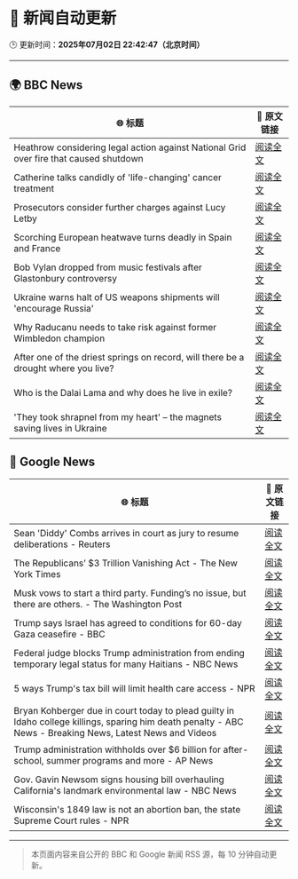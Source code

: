 # 🧠 新闻自动更新

🕒 更新时间：**2025年07月02日 22:42:47（北京时间）**

---

## 🌍 BBC News

| 🌐 标题 | 🔗 原文链接 |
|--------|-------------|
| Heathrow considering legal action against National Grid over fire that caused shutdown | [阅读全文](https://www.bbc.com/news/articles/cly22eelnxjo) |
| Catherine talks candidly of 'life-changing' cancer treatment | [阅读全文](https://www.bbc.com/news/articles/c6257z1w5ypo) |
| Prosecutors consider further charges against Lucy Letby | [阅读全文](https://www.bbc.com/news/articles/c5yl273mlryo) |
| Scorching European heatwave turns deadly in Spain and France | [阅读全文](https://www.bbc.com/news/articles/cwyg5pq584eo) |
| Bob Vylan dropped from music festivals after Glastonbury controversy | [阅读全文](https://www.bbc.com/news/articles/cz09y1r1y1ro) |
| Ukraine warns halt of US weapons shipments will 'encourage Russia' | [阅读全文](https://www.bbc.com/news/articles/cgk33k204ddo) |
| Why Raducanu needs to take risk against former Wimbledon champion | [阅读全文](https://www.bbc.com/sport/tennis/articles/cvg44y8q7q2o) |
| After one of the driest springs on record, will there be a drought where you live? | [阅读全文](https://www.bbc.com/news/articles/crk661074ejo) |
| Who is the Dalai Lama and why does he live in exile? | [阅读全文](https://www.bbc.com/news/articles/c78nzwd10d4o) |
| 'They took shrapnel from my heart' – the magnets saving lives in Ukraine | [阅读全文](https://www.bbc.com/news/articles/c1mgdendnv7o) |

## 📰 Google News

| 🌐 标题 | 🔗 原文链接 |
|--------|-------------|
| Sean 'Diddy' Combs arrives in court as jury to resume deliberations - Reuters | [阅读全文](https://news.google.com/rss/articles/CBMiuAFBVV95cUxNMmtTTERTckNSZU5lT2NrZEJ4WWFBN1RoRk5oMUZ2TVlUN2dZZTExQUc1Ul9BWlhPazlzcnpLV0ZFbEtXcDRvTHZHc1BlcFJEUWh1Rk43M2M2Uk9ubDQ0M1dwRG03bWtfQ2lqb2JxY3BVNGxjQmZfLThZMk11T0VYcVlSQVR4NWdNUU9JZnE3b1BsRDBKcUJYa1Y1OXBDaTR5UEIzdGJqSlBwTElBUzJObzMwOUxCQ3l0?oc=5) |
| The Republicans’ $3 Trillion Vanishing Act - The New York Times | [阅读全文](https://news.google.com/rss/articles/CBMioAFBVV95cUxPX0U0OEUySHFoQ3BPMWF6VHcxWkNoUi12dkZTSVBaaHoyNDlGUkRlbkduWV9ueWI5YlNmR1pnYVl3YmZFSnh4cFNpdkcwRFlMV2pqT2tIYjVpbjFYQnVfaEpadHZvU2hlMFJfN2RHNWRoNF9DNEwwX3BCTGtvQWpCSXYyZ3NMRllRTG5oTlF1S3lxZlB1ZkQ4aVVCSE1pQldJ?oc=5) |
| Musk vows to start a third party. Funding’s no issue, but there are others. - The Washington Post | [阅读全文](https://news.google.com/rss/articles/CBMiiAFBVV95cUxOTHUzUm02UHBfZEI0dE5hXzZTMHdRZ1hHc0dFYVJRRU93cy1BajM5a0xUUEpZeDE3c3VmUTJyRTQ5R0IxWC1YbmRuT3h1NVJ2VFlGZ0g4OXpHRDNUNFFQbkRfa0p4dnMyWXFtYjB2Y3JKNnpYcFpnOUtYNWl2TTE1VDJWYnB3akZn?oc=5) |
| Trump says Israel has agreed to conditions for 60-day Gaza ceasefire - BBC | [阅读全文](https://news.google.com/rss/articles/CBMiWkFVX3lxTE12b01YMjhMTXA3ZjgxcTIxVi1USkZOR2hBbnBQdlhmN1lKTEZ0eW5iVWxtQWdUYVlJR3owSGVxa0lyREJfZEh6TlhPU2tWRkJpR19YOWQwc243d9IBX0FVX3lxTE44Qlh0UGlza0g5aV9EekVBRS0wSnBvTEtQUEM4UlJoRjBqNkR2TnN2RzlWSC03czJVYzliSzhFSEVaVlRCZGxkdTRmUWFuMlNVd3J2RUxwSHpmVW5vM1BJ?oc=5) |
| Federal judge blocks Trump administration from ending temporary legal status for many Haitians - NBC News | [阅读全文](https://news.google.com/rss/articles/CBMijwFBVV95cUxOemljVnNfLTJ2UEFZS09ua29RWEFrTE5ydDFQblNJdjh5bklkTE1fc1luYXJ6VjlDcWtocjJsbEZNOUhoSzJzN3U1aDBQdXFJWEcyMDViakVyUDhELXlhZ09kZ0xVdy0wcFBzUFI0NXVsZzd6TUp4a01CY3FiWjVNMURYTHdZVlBYTC1ZNGF6c9IBVkFVX3lxTE5mTGRlQnBtZ0ZXQ2NST25ac0FxT3F5RXl1dzR1RmloaHYwWW4yNHN2aVY5M3Iyd01NOFNnaktKd3I2anZxd2xkYmRDbl85cWtLdWRSeG9B?oc=5) |
| 5 ways Trump's tax bill will limit health care access - NPR | [阅读全文](https://news.google.com/rss/articles/CBMivAFBVV95cUxPT2J3RWtJeVF1eUM2RzdyYmxxNzQ4TzdZUTNHYzFZeEh3VmRHeXlKUzRDeFZhMW9aWFAtblVkOVhfRF9jNXE5aUFHN0YzdHlpX01yeEdTTnJEQWVkQlR6YWtuOWdaUFpKSklqMHdjYnNCanF4QXRzcmppYW52NUFOWnpJOG5tMGJQa1Q5X1dNYXgzMnNzc3pIQTRmNkpvS19vNnFBdEJKWjEzZkRjOWQzV3JZWjQwOGE4aFhTQw?oc=5) |
| Bryan Kohberger due in court today to plead guilty in Idaho college killings, sparing him death penalty - ABC News - Breaking News, Latest News and Videos | [阅读全文](https://news.google.com/rss/articles/CBMimwFBVV95cUxNSGJMeDNjbzZhTGEwYWpTb01lbVQxX2hkb1lKVVNGaUxnMjVIdklDbjZ3SzZSaHJoS3RMWVJ3a1hudFFYWjgwRUlkZmhkRERqdVp4NDNBb08xYklwa3ktRmp6YWhFbzIzWDNXQ3RFcEFfX0ZvNzRUUm9OTzByam93Vk56X2QzbU5rYzdEaXA0aXNPWWxEbXlYRkRSMA?oc=5) |
| Trump administration withholds over $6 billion for after-school, summer programs and more - AP News | [阅读全文](https://news.google.com/rss/articles/CBMiswFBVV95cUxORmpmNExsTHRDckZZQzlCaUZCaDZiX2JxX0NQU3BlYXFfV1lzTUhuWllHV0lXSmhpMVBsN2lTSmxyMUZNRHBnTFZuYU1VWFJpc2IwSzlhS1VXVndMOGNSdTJESUtnc3NULWlYX0J2bHdGRUdkR0hhMlVvVFdzQ2U4ZGtuY3dWMWczVDdqc21jUU85T0pOM0tZWktvTzFIeC1HSGhNS0NOZVdobjV3aDZjNEZzSQ?oc=5) |
| Gov. Gavin Newsom signs housing bill overhauling California's landmark environmental law - NBC News | [阅读全文](https://news.google.com/rss/articles/CBMitAFBVV95cUxNbWkyYVY1Z2V6Zmg5RGV3ZUo4cDFnWm1kUEF6NGFJOEtEQ3dMOG9LMDZDUUMzdEZxVjVVbkMxTmxNaTdkZ1h3MWZlM1g3SmlPaFhuX2JFYTRaUFAtZHFpQndqNU5PNk5UYnBFWnNaeGNlS3lJRUIxRTNMSWQ3VjZIWHE3TmQ4QVhDUmtjanc5R2JNTjV2U3VkX2VUbmh0TE80R0tJUTZKSE0zV3RUMzZuWWhaemzSAVZBVV95cUxOUGg1REVuRHR6UWRJcnU0WUZZdVpTNTJrVjlyVDJWdjJGdXhrVDE1RjVmc2xLTjVORW93eHRCcVVIUFVWLXFIaE9ENTF3Qzh6OS1kR1dBdw?oc=5) |
| Wisconsin's 1849 law is not an abortion ban, the state Supreme Court rules - NPR | [阅读全文](https://news.google.com/rss/articles/CBMiiAFBVV95cUxPT2cyWUVmUmNTTWw1ODBwaXZRNTlVcElwRUJ3OHhWRWVMckkxcHVEUk9PRHJmQng3eHRWdnFhdHlfZkJDLUdhN0d2cXlTamFDUmJ6dW9xZnB5eXVyV0lGOVJ0ZjM5ekYxODQ4RzkzcXhzWnN1QkZ2TmhsUS11MWJ3WkltNTR3ZGxn?oc=5) |

---
> 本页面内容来自公开的 BBC 和 Google 新闻 RSS 源，每 10 分钟自动更新。